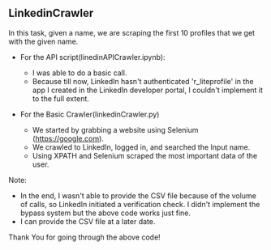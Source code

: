 ## LinkedinCrawler
In this task, given a name, we are scraping the first 10 profiles that we get with the given name.

* For the API script(linedinAPICrawler.ipynb):
     - I was able to do a basic call.
     - Because till now, LinkedIn hasn't authenticated 'r_liteprofile' in the app I created in the LinkedIn developer portal, I couldn't implement it to the full extent.

* For the Basic Crawler(linkedinCrawler.py)
     - We started by grabbing a website using Selenium (https://google.com).
     - We crawled to LinkedIn, logged in, and searched the Input name.
     - Using XPATH and Selenium scraped the most important data of the user.

Note:
- In the end, I wasn't able to provide the CSV file because of the volume of calls, so LinkedIn initiated a verification check. 
I didn't implement the bypass system but the above code works just fine.
- I can provide the CSV file at a later date.

Thank You for going through the above code!
 
